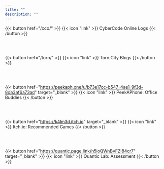 ```yaml
---
title: ""
description: ""
---
```


<!-- {{< button href="#warning" target="_blank" >}}
  {{< icon "triangle-exclamation" >}} Warning
{{< /button >}} -->

<!-- <button href="#warning" target="_blank" class="bg-transparent hover:bg-blue-500 text-blue-700 font-semibold hover:text-wite py-2 px-4 border border-blue-500 hover:border-white rounded shadow">
  {{< icon "link" >}} Warning
</button> -->

{{< button href="/cco/" >}}
  {{< icon "link" >}} CyberCode Online Logs
{{< /button >}}

<br>
<br>

{{< button href="/torn/" >}}
  {{< icon "link" >}} Torn City Blogs
{{< /button >}}

<br>
<br>

{{< button href="https://peekaph.one/u/b73e17cc-b547-4ae1-9f3d-8da3af6a73ad" target="_blank" >}}
  {{< icon "link" >}} PeekAPhone: Office Buddies
{{< /button >}}

<br>
<br>

{{< button href="https://k4lm3d.itch.io" target="_blank" >}}
  {{< icon "link" >}} Itch.io: Recommended Games
{{< /button >}}

<br>
<br>

{{< button href="https://quantic.page.link/h5ioQWnBvFZi84cr7" target="_blank" >}}
  {{< icon "link" >}} Quantic Lab: Assessment
{{< /button >}}
